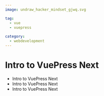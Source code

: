 ```yaml
---
image: undraw_hacker_mindset_gjwq.svg

tag:
  - vue
  - vuepress
  
category:
  - webdevelopment
---
```


# Intro to VuePress Next

- Intro to VuePress Next
- Intro to VuePress Next
- Intro to VuePress Next
